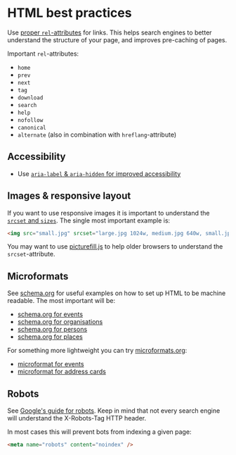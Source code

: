 HTML best practices
===================

Use [proper `rel`-attributes](http://microformats.org/wiki/existing-rel-values) for links. This helps search engines to better understand the structure of your page, and improves pre-caching of pages.

Important `rel`-attributes:

* `home`
* `prev`
* `next`
* `tag`
* `download`
* `search`
* `help`
* `nofollow`
* `canonical`
* `alternate` (also in combination with `hreflang`-attribute)

Accessibility
-------------

* Use [`aria-label` & `aria-hidden` for improved accessibility](https://dev.opera.com/articles/ux-accessibility-aria-label/)

Images & responsive layout
--------------------------

If you want to use responsive images it is important to understand the [`srcset` and `sizes`](http://ericportis.com/posts/2014/srcset-sizes/). The single most important example is:

```html
<img src="small.jpg" srcset="large.jpg 1024w, medium.jpg 640w, small.jpg 320w" sizes="100vw" alt="A rad wolf" />
```

You may want to use [picturefill.js](http://scottjehl.github.io/picturefill/) to help older browsers to understand the `srcset`-attribute.

Microformats
------------

See [schema.org](http://schema.org/Place) for useful examples on how to set up HTML to be machine readable. The most important will be:

* [schema.org for events](http://schema.org/Event)
* [schema.org for organisations](http://schema.org/Organization) 
* [schema.org for persons](http://schema.org/Person)
* [schema.org for places](http://schema.org/Place)

For something more lightweight you can try [microformats.org](http://microformats.org/wiki/Main_Page):

* [microformat for events](http://microformats.org/wiki/h-event)
* [microformat for address cards](http://microformats.org/wiki/h-card)

Robots
------

See [Google's guide for robots](https://developers.google.com/webmasters/control-crawl-index/docs/robots_meta_tag?hl=en). Keep in mind that not every search engine will understand the X-Robots-Tag HTTP header.

In most cases this will prevent bots from indexing a given page:

```html
<meta name="robots" content="noindex" />
```
